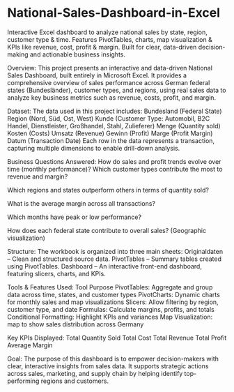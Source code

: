 # National-Sales-Dashboard-in-Excel
 Interactive Excel dashboard to analyze national sales by state, region, customer type &amp; time. Features PivotTables, charts, map visualization &amp; KPIs like revenue, cost, profit &amp; margin. Built for clear, data-driven decision-making and actionable business insights.

Overview:
This project presents an interactive and data-driven National Sales Dashboard, built entirely in Microsoft Excel. It provides a comprehensive overview of sales performance across German federal states (Bundesländer), customer types, and regions, using real sales data to analyze key business metrics such as revenue, costs, profit, and margin.

Dataset:
The data used in this project includes:
Bundesland (Federal State)
Region (Nord, Süd, Ost, West)
Kunde (Customer Type: Automobil, B2C Handel, Dienstleister, Großhandel, Stahl, Zulieferer)
Menge (Quantity sold)
Kosten (Costs)
Umsatz (Revenue)
Gewinn (Profit)
Marge (Profit Margin)
Datum (Transaction Date)
Each row in the data represents a transaction, capturing multiple dimensions to enable drill-down analysis.

Business Questions Answered:
How do sales and profit trends evolve over time (monthly performance)?
Which customer types contribute the most to revenue and margin?

Which regions and states outperform others in terms of quantity sold?

What is the average margin across all transactions?

Which months have peak or low performance?

How does each federal state contribute to overall sales? (Geographic visualization)

Structure:
The workbook is organized into three main sheets:
Originaldaten – Clean and structured source data.
PivotTables – Summary tables created using PivotTables.
Dashboard – An interactive front-end dashboard, featuring slicers, charts, and KPIs.

Tools & Features Used:
Tool	Purpose
PivotTables:	Aggregate and group data across time, states, and customer types
PivotCharts:	Dynamic charts for monthly sales and map visualizations
Slicers:	Allow filtering by region, customer type, and date
Formulas:	Calculate margins, profits, and totals
Conditional Formatting:	Highlight KPIs and variances
Map Visualization: map to show sales distribution across Germany

Key KPIs Displayed:
Total Quantity Sold
Total Cost
Total Revenue
Total Profit
Average Margin

Goal:
The purpose of this dashboard is to empower decision-makers with clear, interactive insights from sales data. It supports strategic actions across sales, marketing, and supply chain by helping identify top-performing regions and customers.
